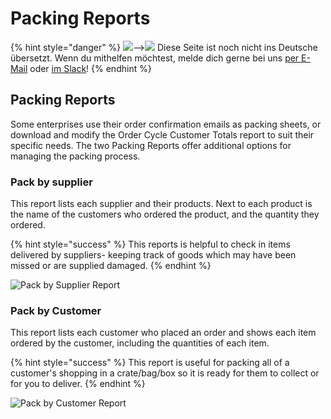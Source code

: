 # Packing Reports

{% hint style="danger" %}
![](https://firebasestorage.googleapis.com/v0/b/gitbook-28427.appspot.com/o/assets%2F-L9rgk4wEweX_zxXIzmW%2F-LpeYcYHvFT89zDzVlG4%2F-LpeZq2i0oaAbNYfYfu5%2FCapture%20du%202019-09-26%2000-38-19.png?alt=media&token=aef3eea2-4d60-4d24-99ec-6edbda36b45c)--&gt;​![](https://firebasestorage.googleapis.com/v0/b/gitbook-28427.appspot.com/o/assets%2F-L9rgk4wEweX_zxXIzmW%2F-MdHZQzZkj-9uNA4c3qD%2F-MdIF6yxdsNWC5BK3awW%2FFlagge%20Deutschland.jpg?alt=media&token=9bbe895b-2aa1-40da-8221-01fb74558b92) Diese Seite ist noch nicht ins Deutsche übersetzt. Wenn du mithelfen möchtest, melde dich gerne bei uns [per E-Mail](mailto:konrad@openfoodnetwork.de) oder [im Slack](https://join.slack.com/t/openfoodnetwork/shared_invite/zt-9sjkjdlu-r02kUMP1zbrTgUhZhYPF~A)!
{% endhint %}

## Packing Reports

Some enterprises use their order confirmation emails as packing sheets, or download and modify the Order Cycle Customer Totals report to suit their specific needs. The two Packing Reports offer additional options for managing the packing process.

### **Pack by supplier**

This report lists each supplier and their products. Next to each product is the name of the customers who ordered the product, and the quantity they ordered. 

{% hint style="success" %}
This reports is helpful to check in items delivered by suppliers- keeping track of goods which may have been missed or are supplied damaged.
{% endhint %}

![Pack by Supplier Report](../../.gitbook/assets/pack-by-supplier.jpg)

### **Pack by Customer** 

This report lists each customer who placed an order and shows each item ordered by the customer, including the quantities of each item. 

{% hint style="success" %}
This report is useful for packing all of a customer's shopping in a crate/bag/box so it is ready for them to collect or for you to deliver.
{% endhint %}

![Pack by Customer Report](../../.gitbook/assets/pack-by-customer.jpg)

